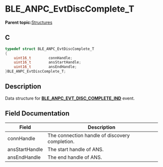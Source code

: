 # BLE\_ANPC\_EvtDiscComplete\_T

**Parent topic:**[Structures](GUID-4E49A4DF-FDD3-40FC-801F-BF51C85F516A.md)

## C

```c
typedef struct BLE_ANPC_EvtDiscComplete_T
{
    uint16_t        connHandle;
    uint16_t        ansStartHandle;
    uint16_t        ansEndHandle;
}BLE_ANPC_EvtDiscComplete_T;
```

## Description

Data structure for **[BLE\_ANPC\_EVT\_DISC\_COMPLETE\_IND](GUID-6B001FFC-2FB3-4121-BBE3-7C382205F26C.md)** event.

## Field Documentation

|Field|Description|
|-----|-----------|
|connHandle|The connection handle of discovery completion.|
|ansStartHandle|The start handle of ANS.|
|ansEndHandle|The end handle of ANS.|

